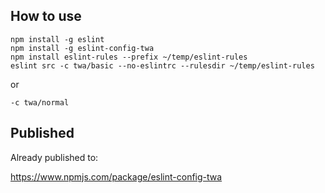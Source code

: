 How to use
----------

```
npm install -g eslint
npm install -g eslint-config-twa
npm install eslint-rules --prefix ~/temp/eslint-rules
eslint src -c twa/basic --no-eslintrc --rulesdir ~/temp/eslint-rules
```

or

```
-c twa/normal
```

Published
---------

Already published to: 

https://www.npmjs.com/package/eslint-config-twa